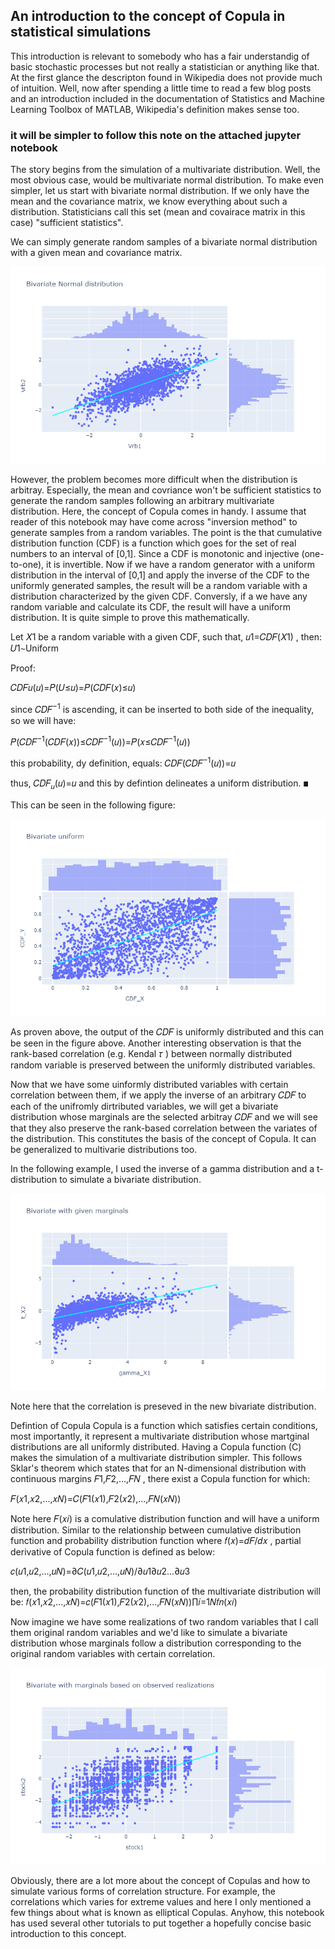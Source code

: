 ## An introduction to the concept of Copula in statistical simulations

This introduction is relevant to somebody who has a fair understandig of basic stochastic processes but not really a statistician or anything like that. At the first glance the descripton found in Wikipedia does not provide much of intuition. Well, now after spending a little time to read a few blog posts and an introduction included in the documentation of Statistics and Machine Learning Toolbox of MATLAB, Wikipedia's definition makes sense too.

### it will be simpler to follow this note on the attached jupyter notebook

The story begins from the simulation of a multivariate distribution. Well, the most obvious case, would be multivariate normal distribution. To make even simpler, let us start with bivariate normal distribution. If we only have the mean and the covariance matrix, we know everything about such a distribution. Statisticians call this set (mean and covairace matrix in this case) "sufficient statistics".

We can simply generate random samples of a bivariate normal distribution with a given mean and covariance matrix.

![This is an image](/Fig1.png)

However, the problem becomes more difficult when the distribution is arbitray. Especially, the mean and covriance won't be sufficient statistics to generate the random samples following an arbitrary multivariate distribution. Here, the concept of Copula comes in handy. I assume that reader of this notebook may have come across "inversion method" to generate samples from a random variables. The point is the that cumulative distribution function (CDF) is a function which goes for the set of real numbers to an interval of [0,1]. Since a CDF is monotonic and injective (one-to-one), it is invertible. Now if we have a random generator with a uniform distribution in the interval of [0,1] and apply the inverse of the CDF to the uniformly generated samples, the result will be a random variable with a distribution characterized by the given CDF. Conversly, if a we have any random variable and calculate its CDF, the result will have a uniform distribution. It is quite simple to prove this mathematically.

Let  𝑋1  be a random variable with a given CDF, such that,  𝑢1=𝐶𝐷𝐹(𝑋1) , then:
𝑈1∼Uniform
 
Proof:

𝐶𝐷𝐹𝑢(𝑢)=𝑃(𝑈≤𝑢)=𝑃(𝐶𝐷𝐹(𝑥)≤𝑢)
 
since  𝐶𝐷𝐹<sup>−1</sup>  is ascending, it can be inserted to both side of the inequality, so we will have:

𝑃(𝐶𝐷𝐹<sup>−1</sup>(𝐶𝐷𝐹(𝑥))≤𝐶𝐷𝐹<sup>−1</sup>(𝑢))=𝑃(𝑥≤𝐶𝐷𝐹<sup>−1</sup>(𝑢))
 
this probability, dy definition, equals:
𝐶𝐷𝐹(𝐶𝐷𝐹<sup>−1</sup>(𝑢))=𝑢
 
thus,  𝐶𝐷𝐹<sub>𝑢</sub>(𝑢)=𝑢  and this by defintion delineates a uniform distribution.  ◼ 

This can be seen in the following figure:

![This is an image](/Fig2.png)


As proven above, the output of the  𝐶𝐷𝐹  is uniformly distributed and this can be seen in the figure above. Another interesting observation is that the rank-based correlation (e.g. Kendal  𝜏 ) between normally distributed random variable is preserved between the uniformly distributed variables.

Now that we have some uinformly distributed variables with certain correlation between them, if we apply the inverse of an arbitrary  𝐶𝐷𝐹  to each of the unifromly dirtributed variables, we will get a bivariate distribution whose marginals are the selected arbitray  𝐶𝐷𝐹  and we will see that they also preserve the rank-based correlation between the variates of the distribution. This constitutes the basis of the concept of Copula. It can be generalized to multivarie distributions too.

In the following example, I used the inverse of a gamma distribution and a t-distribution to simulate a bivariate distribution.

![This is an image](/Fig3.png)

Note here that the correlation is preseved in the new bivariate distribution.

Defintion of Copula
Copula is a function which satisfies certain conditions, most importantly, it represent a multivariate distribution whose martginal distributions are all uniformly distributed. Having a Copula function (C) makes the simulation of a multivariate distribution simpler. This follows Sklar's theorem which states that for an N-dimensional distribution with continuous margins  𝐹1,𝐹2,...,𝐹𝑁 , there exist a Copula function for which:

𝐹(𝑥1,𝑥2,...,𝑥𝑁)=𝐶(𝐹1(𝑥1),𝐹2(𝑥2),...,𝐹𝑁(𝑥𝑁))
 
Note here  𝐹(𝑥𝑖)  is a comulative distribution function and will have a uniform distribution. Similar to the relationship between cumulative distribution function and probability distribution function where  𝑓(𝑥)=𝑑𝐹/𝑑𝑥 , partial derivative of Copula function is defined as below:

𝑐(𝑢1,𝑢2,...,𝑢𝑁)=∂𝐶(𝑢1,𝑢2,...,𝑢𝑁)/∂𝑢1∂𝑢2...∂𝑢3
 
then, the probability distribution function of the multivariate distribution will be:
𝑓(𝑥1,𝑥2,...,𝑥𝑁)=𝑐(𝐹1(𝑥1),𝐹2(𝑥2),...,𝐹𝑁(𝑥𝑁))∏𝑖=1𝑁𝑓𝑛(𝑥𝑖)

Now imagine we have some realizations of two random variables that I call them original random variables and we'd like to simulate a bivariate distribution whose marginals follow a distribution corresponding to the original random variables with certain correlation.

![This is an image](/Fig4.png)

Obviously, there are a lot more about the concept of Copulas and how to simulate various forms of correlation structure. For example, the correlations which varies for extreme values and here I only mentioned a few things about what is known as elliptical Copulas. Anyhow, this notebook has used several other tutorials to put together a hopefully concise basic introduction to this concept.
